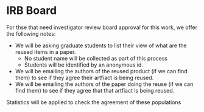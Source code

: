 # IRB Board

For thse that  need investigator review board approval for this work, we offer the following notes:

- We will be asking graduate students to list their view of what are the reused items in a paper.
  - No student name will be collected as part of this process
  - Students will be identified by an anonymous id.
- We will be emailing the authors of the reused product (if we can find them) to see if they agree their artfiact is being reused.
- We will be emailing the authors of the paper doing the reuse
  (if we can find them) to see if they agree that that  artfiact is being reused.
  
Statistics will be applied to check the agreement of these populations 


